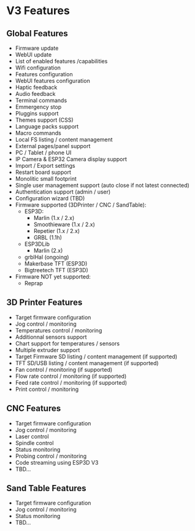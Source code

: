 # V3 Features

## Global Features
* Firmware update
* WebUI update
* List of enabled features /capabilities
* Wifi configuration
* Features configuration
* WebUI features configuration
* Haptic feedback
* Audio feedback
* Terminal commands
* Emmergency stop
* Pluggins support
* Themes support (CSS)
* Language packs support
* Macro commands
* Local FS listing / content management
* External pages/panel support 
* PC / Tablet / phone UI
* IP Camera & ESP32 Camera display support
* Import / Export settings
* Restart board support  
* Monolitic small footprint
* Single user management support (auto close if not latest connected)
* Authentication support (admin / user)
* Configuration wizard (TBD)
* Firmware supported (3DPrinter / CNC / SandTable):
  * ESP3D:
    * Marlin (1.x / 2.x)
    * Smoothieware (1.x / 2.x)
    * Repetier (1.x / 2.x)
    * GRBL (1.1h)
  * ESP3DLib
    * Marlin (2.x)
  * grblHal (ongoing)
  * Makerbase TFT (ESP3D)
  * Bigtreetech TFT (ESP3D)
* Firmware NOT yet supported:
  * Reprap
  
## 3D Printer Features
  * Target firmware configuration
  * Jog control / monitoring
  * Temperatures control / monitoring
  * Additionnal sensors support
  * Chart support for temperatures / sensors
  * Multiple extruder support 
  * Target Firmware SD listing / content management (if supported)
  * TFT SD/USB listing / content management (if supported)
  * Fan control / monitoring (if supported)
  * Flow rate control / monitoring (if supported)
  * Feed rate control / monitoring (if supported)
  * Print control / monitoring

## CNC Features
  * Target firmware configuration
  * Jog control / monitoring
  * Laser control
  * Spindle control
  * Status monitoring
  * Probing control / monitoring
  * Code streaming using ESP3D V3
  * TBD...

## Sand Table Features
  * Target firmware configuration
  * Jog control / monitoring
  * Status monitoring
  * TBD...

  
  

